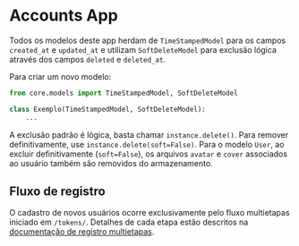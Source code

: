 # Accounts App

Todos os modelos deste app herdam de `TimeStampedModel` para os campos `created_at` e `updated_at` e utilizam `SoftDeleteModel` para exclusão lógica através dos campos `deleted` e `deleted_at`.

Para criar um novo modelo:

```python
from core.models import TimeStampedModel, SoftDeleteModel

class Exemplo(TimeStampedModel, SoftDeleteModel):
    ...
```

A exclusão padrão é lógica, basta chamar `instance.delete()`. Para remover definitivamente, use `instance.delete(soft=False)`.
Para o modelo `User`, ao excluir definitivamente (`soft=False`), os arquivos `avatar` e `cover`
associados ao usuário também são removidos do armazenamento.

## Fluxo de registro

O cadastro de novos usuários ocorre exclusivamente pelo fluxo multietapas
iniciado em `/tokens/`. Detalhes de cada etapa estão descritos na
[documentação de registro multietapas](../docs/accounts/registro_multietapas.md).
